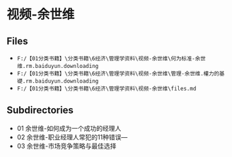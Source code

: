 # 视频-余世维

## Files

- `F:/【01分类书籍】\分类书籍\6经济\管理学资料\视频-余世维\何为标准-余世维.rm.baiduyun.downloading`
- `F:/【01分类书籍】\分类书籍\6经济\管理学资料\视频-余世维\管理-余世维.權力的基礎.rm.baiduyun.downloading`
- `F:/【01分类书籍】\分类书籍\6经济\管理学资料\视频-余世维\files.md`

## Subdirectories

- 01 余世维-如何成为一个成功的经理人
- 02 余世维-职业经理人常犯的11种错误—
- 03 余世维-市场竞争策略与最佳选择
